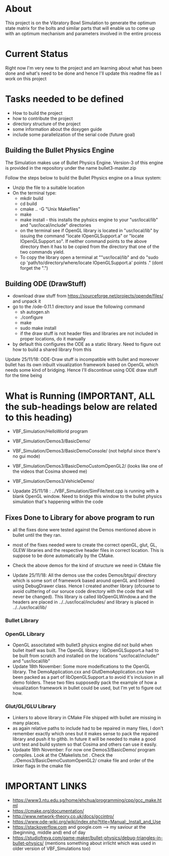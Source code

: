 # About

This project is on the Vibratory Bowl Simulation to generate the optimum state matrix for the bolts and similar parts that will enable us to come up with an optimum mechanism and parameters involved in the entire process

# Current Status

Right now I'm very new to the project and am learning about what has been done and what's need to be done and hence I'll update this readme file as I work on this project

# Tasks needed to be defined

* How to build the project
* how to contribute the project
* directory structure of the project
* some information about the doxygen guide
* include some parallelization of the serial code (future goal)

## Building the Bullet Physics Engine

The Simulation makes use of Bullet Physics Engine. Version-3 of this engine is provided in the repository under the name bullet3-master.zip

Follow the steps below to build the Bullet Physics engine on a linux system:
* Unzip the file to a suitable location
* On the terminal type:
    * mkdir build
    * cd build
    * cmake .. -G "Unix Makefiles"
    * make
    * make install - this installs the pyhsics engine to your "usr/local/lib" and "usr/local/include" directories
    * on the terminal see if OpenGL library is located in "usr/local/lib" by issuing the command "locate lOpenGLSupport.a" or "locate lOpenGLSupport.so". If neither command points to the above directory then it has to be copied from the directory that one of the two commands yield.
    * To copy the library open a terminal at ""usr/local/lib" and do "sudo cp 'path/to/directory/where/locate lOpenGLSupport.a' points ." (dont forget the ".")
    
## Building ODE (DrawStuff) 
* download draw stuff from https://sourceforge.net/projects/opende/files/ and unpack it
* go to the /ode-0.11.1 directory and issue the following command
    * sh autogen.sh
    * ./configure 
    * make
    * sudo make install
    * if the draw stuff is not header files and libraries are not included in proper locations, do it manually
* by default this configures the ODE as a static library. Need to figure out how to build a shared library from this

Update 25/11/18: ODE-Draw stuff is incompatible with bullet and moreover bullet has its own inbuilt visualization framework based on OpenGL which needs some kind of bridging. Hence I'll discontinue using ODE draw stuff for the time being 

# What is Running (IMPORTANT, ALL the sub-headings below are related to this heading)
* VBF_Simulation/HelloWorld program
* VBF_Simulation/Demos3/BasicDemo/
* VBF_Simulation/Demos3/BasicDemoConsole/ (not helpful since there's no gui mode)
* VBF_Simulation/Demos3/BasicDemoCustomOpenGL2/ (looks like one of the videos that Cosima showed me)
* VBF_Simulation/Demos3/VehicleDemo/

* Upadate 25/11/18 : ../VBF_Simulation/SimFile/test.cpp is running with a blank OpenGL window. Need to bridge this window to the bullet physics simulation that's happening within the code

## Fixes Done to Library for above program to run
* all the fixes done were tested against the Demos mentioned above in bullet until the they ran.
* most of the fixes needed were to create the correct openGL, glut, GL, GLEW libraries and the respective header files in correct location. This is suppose to be done automatically by the CMake. 
* Check the above demos for the kind of structure we need in CMake file

* Update 25/11/18: All the demos use the codes Demos/btgui/ directory which is some sort of framework based around openGL and brideed using DebugDrawer class. Hence I created another library (ofcourse to avoid culttering of our soruce code directory with the code that will never be changed). This library is called libOpenGLWindow.a and the headers are placed in ../../usr/local/includes/ and library is placed in ../../usr/local/lib/
### Bullet Library


### OpenGL Library
* OpenGL associtated with bullet3 physics engine did not build when bullet itself was built. The OpenGL library : libOpenGLSupport.a had to be built from scratch and installed on the locations "usr/local/include/" and "usr/local/lib"
* Update 18th November: Some more modeifications to the OpenGL library. The DemoApplication.cxx and GlutDemoApplication.cxx have been packed as a part of libOpenGLSupport.a to avoid it's inclusion in all demo folders. These two files supposedly pack the example of how a visualization framework in bullet could be used, but I'm yet to figure out how. 


### Glut/GL/GLU Library
* Linkers to above library in CMake File shipped with bullet are missing in many places.
* as again relative paths to include had to be repaired in many files, I don't remember exactly which ones but it makes sense to pack the repaired library and push it to githb. In future it will be needed to make a good unit test and build system so that Cosima and others can use it easily.
* Updaate 18th November: For now one Demos3/BasicDemo/ program compiles. Look at the CMakelists.txt . Check the ../Demos3/BasicDemoCustomOpenGL2/ cmake file and order of the linker flags in the cmake file


# IMPORTANT LINKS
* https://www3.ntu.edu.sg/home/ehchua/programming/cpp/gcc_make.html
* https://cmake.org/documentation/
* http://www.network-theory.co.uk/docs/gccintro/
* https://www.ode-wiki.org/wiki/index.php?title=Manual:_Install_and_Use 
* https://stackoverflow.com and google.com --> my saviour at the (beginning, middle and) end of day
* https://studiofreya.com/game-maker/bullet-physics/debug-triangles-in-bullet-physics/ (mentions something about irrlicht which was used in older version of VBF_Simulations too)

